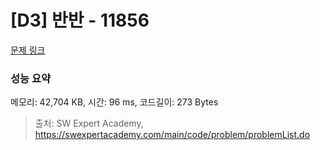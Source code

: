 # [D3] 반반 - 11856 

[문제 링크](https://swexpertacademy.com/main/code/problem/problemDetail.do?contestProbId=AXjS1GXqZ8gDFATi) 

### 성능 요약

메모리: 42,704 KB, 시간: 96 ms, 코드길이: 273 Bytes



> 출처: SW Expert Academy, https://swexpertacademy.com/main/code/problem/problemList.do